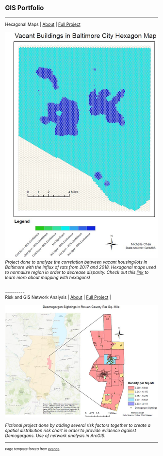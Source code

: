 ## GIS Portfolio
---
Hexagonal Maps | <a href="/gisprojects/index">About</a> | <a href="pdf/lab5part1a-merged.pdf">Full Project</a> 
<br><br>
<img src="images/ya2.JPG"/>
<br>
*Project done to analyze the correlation between vacant housing/lots in Baltimore with the influx of rats from 2017 and 2018. Hexagonal maps used to normalize region in order to decrease disparity.*
*Check out this [link](https://www.esri.com/about/newsroom/insider/thematic-mapping-with-hexagons/ "Thematic Mapping") to learn more about mapping with hexagons!*
<br>
  
<br>
----------
<br>
Risk and GIS Network Analysis | <a href="/gisprojects/riskfactors">About</a> | <a href="pdf/practical2_pt1-merged.pdf">Full Project</a> | 
<br><br>
<img src="images/practical.JPG"/>
<br>
  
*Fictional project done by adding several risk factors together to create a spatial distribution risk chart in order to provide evidence against Demogorgans. Use of network analysis in ArcGIS.*
<br>


---
<p style="font-size:11px">Page template forked from <a href="https://github.com/evanca/quick-portfolio">evanca</a></p>
<!-- Remove above link if you don't want to attibute -->
